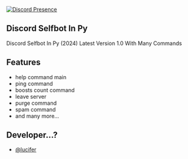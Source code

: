 [![Discord Presence](https://lanyard.cnrad.dev/api/622765592629215233)](https://discord.com/users/622765592629215233)


## Discord Selfbot In Py

Discord Selfbot In Py (2024) Latest Version 1.0 With Many Commands


## Features

- help command main
- ping command
- boosts count command
- leave server 
- purge command
- spam command
- and many more…
  
## Developer…?

- [@lucifer](https://discord.com/users/622765592629215233)
